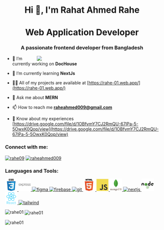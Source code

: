 <h1 align="center">Hi 👋, I'm Rahat Ahmed Rahe</h1>
<h1 align="center">Web Application Developer</h1>
<h3 align="center">A passionate frontend developer from Bangladesh</h3>
<img align='right' width='400' src="https://cdn.dribbble.com/users/1162077/screenshots/3848914/programmer.gif">


- 🔭 I’m currently working on **DocHouse**

- 🌱 I’m currently learning **NextJs**

- 👨‍💻 All of my projects are available at [https://rahe-01.web.app/](https://rahe-01.web.app/)

- 💬 Ask me about **MERN**

- 📫 How to reach me **raheahmed009@gmail.com**

- 📄 Know about my experiences [https://drive.google.com/file/d/1OBfvmY7CJ2RmQU-67lPa-5-5OwxK0Qop/view](https://drive.google.com/file/d/1OBfvmY7CJ2RmQU-67lPa-5-5OwxK0Qop/view)

<h3 align="left">Connect with me:</h3>
<p align="left">
<a href="https://app.daily.dev/rahe09" target="blank"><img align="center" src="https://raw.githubusercontent.com/rahuldkjain/github-profile-readme-generator/master/src/images/icons/Social/devto.svg" alt="rahe09" height="30" width="40" /></a>
<a href="https://linkedin.com/in/raheahmed009" target="blank"><img align="center" src="https://raw.githubusercontent.com/rahuldkjain/github-profile-readme-generator/master/src/images/icons/Social/linked-in-alt.svg" alt="raheahmed009" height="30" width="40" /></a>
</p>

<h3 align="left">Languages and Tools:</h3>
<p align="left"> <a href="https://www.w3schools.com/css/" target="_blank" rel="noreferrer"> <img src="https://raw.githubusercontent.com/devicons/devicon/master/icons/css3/css3-original-wordmark.svg" alt="css3" width="40" height="40"/> </a> <a href="https://expressjs.com" target="_blank" rel="noreferrer"> <img src="https://raw.githubusercontent.com/devicons/devicon/master/icons/express/express-original-wordmark.svg" alt="express" width="40" height="40"/> </a> <a href="https://www.figma.com/" target="_blank" rel="noreferrer"> <img src="https://www.vectorlogo.zone/logos/figma/figma-icon.svg" alt="figma" width="40" height="40"/> </a> <a href="https://firebase.google.com/" target="_blank" rel="noreferrer"> <img src="https://www.vectorlogo.zone/logos/firebase/firebase-icon.svg" alt="firebase" width="40" height="40"/> </a> <a href="https://git-scm.com/" target="_blank" rel="noreferrer"> <img src="https://www.vectorlogo.zone/logos/git-scm/git-scm-icon.svg" alt="git" width="40" height="40"/> </a> <a href="https://www.w3.org/html/" target="_blank" rel="noreferrer"> <img src="https://raw.githubusercontent.com/devicons/devicon/master/icons/html5/html5-original-wordmark.svg" alt="html5" width="40" height="40"/> </a> <a href="https://developer.mozilla.org/en-US/docs/Web/JavaScript" target="_blank" rel="noreferrer"> <img src="https://raw.githubusercontent.com/devicons/devicon/master/icons/javascript/javascript-original.svg" alt="javascript" width="40" height="40"/> </a> <a href="https://www.mongodb.com/" target="_blank" rel="noreferrer"> <img src="https://raw.githubusercontent.com/devicons/devicon/master/icons/mongodb/mongodb-original-wordmark.svg" alt="mongodb" width="40" height="40"/> </a> <a href="https://nextjs.org/" target="_blank" rel="noreferrer"> <img src="https://cdn.worldvectorlogo.com/logos/nextjs-2.svg" alt="nextjs" width="40" height="40"/> </a> <a href="https://nodejs.org" target="_blank" rel="noreferrer"> <img src="https://raw.githubusercontent.com/devicons/devicon/master/icons/nodejs/nodejs-original-wordmark.svg" alt="nodejs" width="40" height="40"/> </a> <a href="https://reactjs.org/" target="_blank" rel="noreferrer"> <img src="https://raw.githubusercontent.com/devicons/devicon/master/icons/react/react-original-wordmark.svg" alt="react" width="40" height="40"/> </a> <a href="https://tailwindcss.com/" target="_blank" rel="noreferrer"> <img src="https://www.vectorlogo.zone/logos/tailwindcss/tailwindcss-icon.svg" alt="tailwind" width="40" height="40"/> </a> </p>

<p><img align="left" src="https://github-readme-stats.vercel.app/api/top-langs?username=rahe01&show_icons=true&locale=en&layout=compact" alt="rahe01" /></p>

<p>&nbsp;<img align="center" src="https://github-readme-stats.vercel.app/api?username=rahe01&show_icons=true&locale=en" alt="rahe01" /></p>

<p><img align="center" src="https://github-readme-streak-stats.herokuapp.com/?user=rahe01&" alt="rahe01" /></p>
